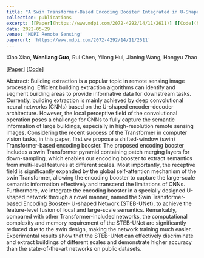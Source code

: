 ```yaml
---
title: "A Swin Transformer-Based Encoding Booster Integrated in U-Shaped Network for Building Extraction"
collection: publications
excerpt: [[Paper](https://www.mdpi.com/2072-4292/14/11/2611)] [[Code](https://github.com/WenliangGuo/STEB-UNet)]
date: 2022-05-29
venue: 'MDPI Remote Sensing'
paperurl: 'https://www.mdpi.com/2072-4292/14/11/2611'
---
```

Xiao Xiao, **Wenliang Guo**, Rui Chen, Yilong Hui, Jianing Wang, Hongyu Zhao

[[Paper](https://www.mdpi.com/2072-4292/14/11/2611)] 
[[Code](https://github.com/WenliangGuo/STEB-UNet)]

Abstract: Building extraction is a popular topic in remote sensing image processing. Efficient building extraction algorithms can identify and segment building areas to provide informative data for downstream tasks. Currently, building extraction is mainly achieved by deep convolutional neural networks (CNNs) based on the U-shaped encoder–decoder architecture. However, the local perceptive field of the convolutional operation poses a challenge for CNNs to fully capture the semantic information of large buildings, especially in high-resolution remote sensing images. Considering the recent success of the Transformer in computer vision tasks, in this paper, first we propose a shifted-window (swin) Transformer-based encoding booster. The proposed encoding booster includes a swin Transformer pyramid containing patch merging layers for down-sampling, which enables our encoding booster to extract semantics from multi-level features at different scales. Most importantly, the receptive field is significantly expanded by the global self-attention mechanism of the swin Transformer, allowing the encoding booster to capture the large-scale semantic information effectively and transcend the limitations of CNNs. Furthermore, we integrate the encoding booster in a specially designed U-shaped network through a novel manner, named the Swin Transformer-based Encoding Booster- U-shaped Network (STEB-UNet), to achieve the feature-level fusion of local and large-scale semantics. Remarkably, compared with other Transformer-included networks, the computational complexity and memory requirement of the STEB-UNet are significantly reduced due to the swin design, making the network training much easier. Experimental results show that the STEB-UNet can effectively discriminate and extract buildings of different scales and demonstrate higher accuracy than the state-of-the-art networks on public datasets.